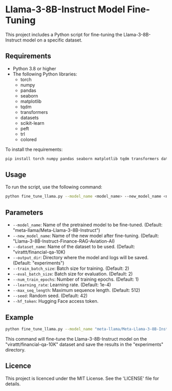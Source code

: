 # Llama-3-8B-Instruct Model Fine-Tuning

This project includes a Python script for fine-tuning the Llama-3-8B-Instruct model on a specific dataset.

## Requirements

- Python 3.8 or higher
- The following Python libraries:
  - torch
  - numpy
  - pandas
  - seaborn
  - matplotlib
  - tqdm
  - transformers
  - datasets
  - scikit-learn
  - peft
  - trl
  - colored

To install the requirements:
```bash
pip install torch numpy pandas seaborn matplotlib tqdm transformers datasets scikit-learn peft trl colored
```

## Usage

To run the script, use the following command:
```bash
python fine_tune_llama.py --model_name <model_name> --new_model_name <new_model_name> --dataset_name <dataset_name> --output_dir <output_dir> --train_batch_size <train_batch_size> --eval_batch_size <eval_batch_size> --num_train_epochs <num_train_epochs> --learning_rate <learning_rate> --max_seq_length <max_seq_length> --seed <seed> --hf_token <your_hf_token>
```

## Parameters

* `--model_name`: Name of the pretrained model to be fine-tuned. (Default: "meta-llama/Meta-Llama-3-8B-Instruct")
* `--new_model_name`: Name of the new model after fine-tuning. (Default: "Llama-3-8B-Instruct-Finance-RAG-Aviation-AI)
* `--dataset_name`: Name of the dataset to be used. (Default: "virattt/financial-qa-10K)
* `--output_dir`: Directory where the model and logs will be saved. (Default: "experiments")
* `--train_batch_size`: Batch size for training. (Default: 2)
* `--eval_batch_size`: Batch size for evaluation. (Default: 2)
* `--num_train_epochs`: Number of training epochs. (Default: 1)
* `--learning_rate`: Learning rate. (Default: 1e-4)
* `--max_seq_length`: Maximum sequence length. (Default: 512)
* `--seed`: Random seed. (Default: 42)
* `--hf_token`: Hugging Face access token.

## Example

```bash
python fine_tune_llama.py --model_name "meta-llama/Meta-Llama-3-8B-Instruct" --new_model_name "Llama-3-8B-Instruct-Finance-RAG-Aviation-AI" --dataset_name "virattt/financial-qa-10K" --output_dir "experiments" --train_batch_size 2 --eval_batch_size 2 --num_train_epochs 1 --learning_rate 1e-4 --max_seq_length 512 --seed 42 --hf_token <your_hf_token>
```

This command will fine-tune the Llama-3-8B-Instruct model on the "virattt/financial-qa-10K" dataset and save the results in the "experiments" directory.

## Licence

This project is licenced under the MIT License. See the 'LICENSE' file for details.
